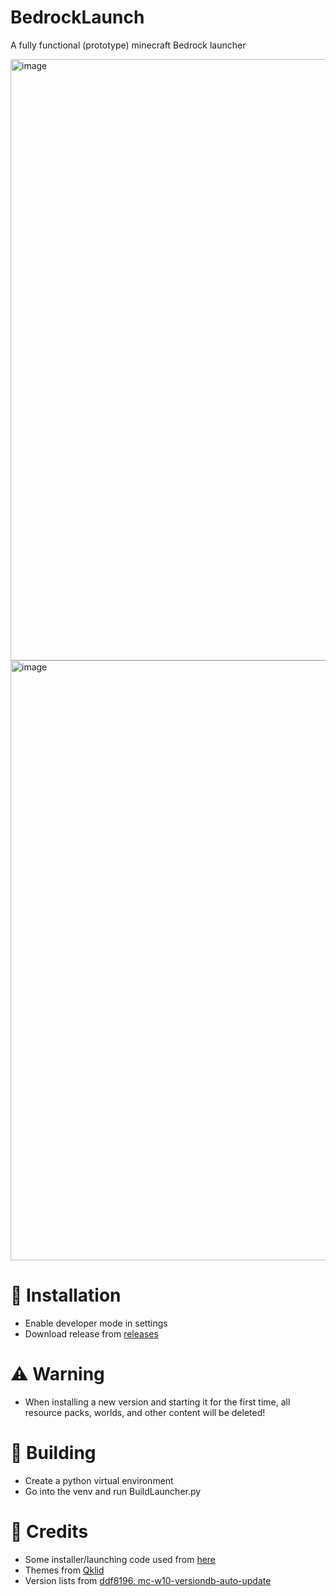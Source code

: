 # BedrockLaunch
A fully functional (prototype) minecraft Bedrock launcher

<img width="1484" height="962" alt="image" src="https://github.com/user-attachments/assets/8ac27d8a-f4a4-424c-a5db-ab72ca04c736" />
<img width="1481" height="960" alt="image" src="https://github.com/user-attachments/assets/6a9e6ce3-eed8-4c2f-ba7b-438abbe3c317" />

# 🚀 Installation
- Enable developer mode in settings
- Download release from [releases](https://github.com/QuasiChicken90/BedrockLaunch/releases/)

# ⚠️ Warning
- When installing a new version and starting it for the first time, all resource packs, worlds, and other content will be deleted!

# 🔨 Building
- Create a python virtual environment
- Go into the venv and run BuildLauncher.py

# 📃 Credits
- Some installer/launching code used from [here](github.com/CrystalVortex/Minecraft-Bedrock-Version-Manager/tree/TestVersion-9)
- Themes from [Qklid](https://pixabay.com/users/qkild-35912031/)
- Version lists from [ddf8196, mc-w10-versiondb-auto-update](https://github.com/ddf8196/mc-w10-versiondb-auto-update)

